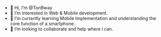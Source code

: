 - 👋 Hi, I’m @TonBway
- 👀 I’m interested in Web & Mobile development.
- 🌱 I’m currently learning Mobile Implementation and understanding the core function of a smartphone.
- 💞️ I’m looking to collaborate and help where i can.
